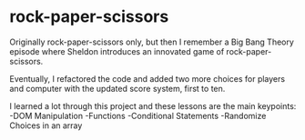 # rock-paper-scissors
Originally rock-paper-scissors only, but then I remember a Big Bang Theory episode where Sheldon introduces an innovated game of rock-paper-scissors. 

Eventually, I refactored the code and added two more choices for players and computer with the updated score system, first to ten.

I learned a lot through this project and these lessons are the main keypoints:
  -DOM Manipulation
  -Functions
  -Conditional Statements 
  -Randomize Choices in an array